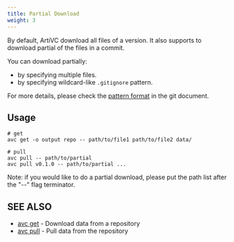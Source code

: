 ```yaml
---
title: Partial Download
weight: 3
---
```


By default, ArtiVC download all files of a version. It also supports to download partial of the files in a commit.

You can download partially:

- by specifying multiple files.
- by specifying wildcard-like `.gitignore` pattern.

For more details, please check the [pattern format](https://git-scm.com/docs/gitignore#_pattern_format) in the git document.

## Usage
```shell
# get
avc get -o output repo -- path/to/file1 path/to/file2 data/

# pull
avc pull -- path/to/partial
avc pull v0.1.0 -- path/to/partial ...
```

Note: if you would like to do a partial download, please put the path list after the "--" flag terminator.


## SEE ALSO

* [avc get](/commands/avc_get/)	 - Download data from a repository
* [avc pull](/commands/avc_pull/)	 - Pull data from the repository
